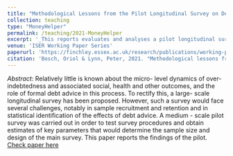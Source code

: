 ```yaml
---
title: "Methodological Lessons from the Pilot Longitudinal Survey on Debt Advice"
collection: teaching
type: "MoneyHelper"
permalink: /teaching/2021-MoneyHelper
excerpt: '_This reports evaluates and analyses a pilot longitudinal survey of people in debt in the UK (2,025 participants). We report methodological lessons learned, aimed at identifying the best procedures to use on the new survey, and provide estimates of the sample size that would be needed._ [Read more](https://orioljbosch.github.io/teaching/2021-MoneyHelper)'
venue: 'ISER Working Paper Series'
paperurl: 'https://finchley.essex.ac.uk/research/publications/working-papers/iser/2021-03.pdf'
citation: 'Bosch, Oriol & Lynn, Peter, 2021. "Methodological lessons from the pilot longitudinal survey on debt advice," ISER Working Paper Series 2021-03, Institute for Social and Economic Research.'
---
```

_Abstract_: Relatively little is known about the micro- level dynamics of over-indebtedness and
associated social, health and other outcomes, and the role of formal debt advice in
this process. To rectify this, a large- scale longitudinal survey has been proposed.
However, such a survey would face several challenges, notably in sample recruitment
and retention and in statistical identification of the effects of debt advice. A medium -
scale pilot survey was carried out in order to test survey procedures and obtain
estimates of key parameters that would determine the sample size and design of the
main survey. This paper reports the findings of the pilot. 
[Check paper here](https://finchley.essex.ac.uk/research/publications/working-papers/iser/2021-03.pdf)
